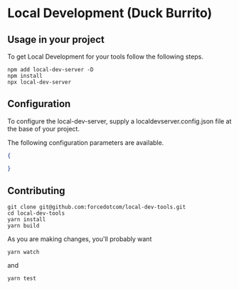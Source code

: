 # Local Development (Duck Burrito)

## Usage in your project
To get Local Development for your tools follow the following steps.

```console
npm add local-dev-server -D
npm install
npx local-dev-server
```

## Configuration
To configure the local-dev-server, supply a localdevserver.config.json file at the base of your project.

The following configuration parameters are available.

```json
{

}
```

## Contributing

```console
git clone git@github.com:forcedotcom/local-dev-tools.git
cd local-dev-tools
yarn install
yarn build
```

As you are making changes, you'll probably want 

```console
yarn watch
```

and

```console
yarn test
```




